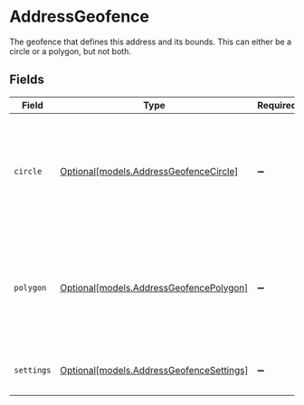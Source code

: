 # AddressGeofence

The geofence that defines this address and its bounds. This can either be a circle or a polygon, but not both.


## Fields

| Field                                                                                         | Type                                                                                          | Required                                                                                      | Description                                                                                   |
| --------------------------------------------------------------------------------------------- | --------------------------------------------------------------------------------------------- | --------------------------------------------------------------------------------------------- | --------------------------------------------------------------------------------------------- |
| `circle`                                                                                      | [Optional[models.AddressGeofenceCircle]](../models/addressgeofencecircle.md)                  | :heavy_minus_sign:                                                                            | Information about a circular geofence. This field is only needed if the geofence is a circle. |
| `polygon`                                                                                     | [Optional[models.AddressGeofencePolygon]](../models/addressgeofencepolygon.md)                | :heavy_minus_sign:                                                                            | Information about a polygon geofence. This field is only needed if the geofence is a polygon. |
| `settings`                                                                                    | [Optional[models.AddressGeofenceSettings]](../models/addressgeofencesettings.md)              | :heavy_minus_sign:                                                                            | Information about a geofence's settings.                                                      |
